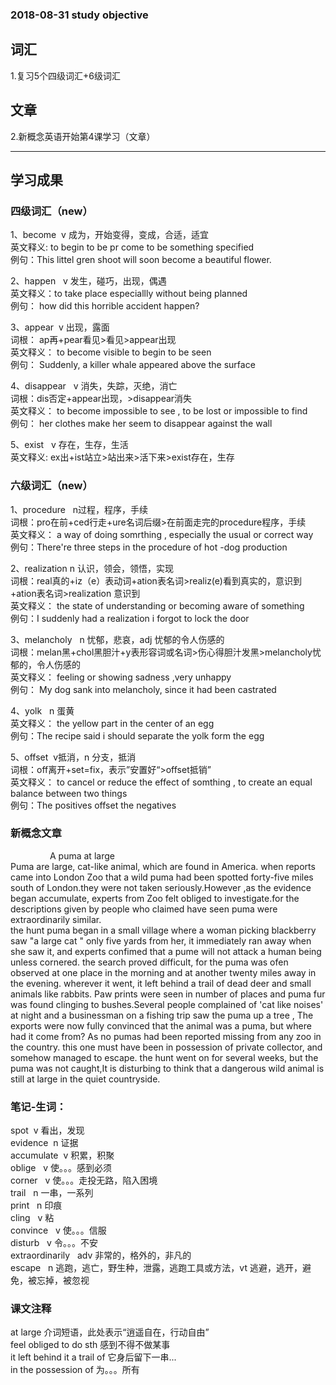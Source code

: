 ### 2018-08-31  study objective
## 词汇
1.复习5个四级词汇+6级词汇<br>

## 文章
2.新概念英语开始第4课学习（文章）

-----------------------------------------
## 学习成果
### 四级词汇（new）<br>
1、become &nbsp;v 成为，开始变得，变成，合适，适宜<br>
英文释义: to begin to be pr come to be something specified<br>
例句：This littel gren shoot will soon become a beautiful flower.<br>

2、happen &nbsp; v 发生，碰巧，出现，偶遇<br>
英文释义：to take place especiallly without being planned <br>
例句： how did this horrible accident happen?<br>

3、appear&nbsp; v 出现，露面<br>
词根： ap再+pear看见>看见>appear出现<br>
英文释义： to become visible to begin to be seen <br>
例句： Suddenly, a killer whale appeared above the surface <br>

4、disappear &nbsp; v 消失，失踪，灭绝，消亡<br>
词根：dis否定+appear出现，>disappear消失<br>
英文释义： to become impossible to see , to be lost or impossible to find <br>
例句： her clothes make her seem to disappear against the wall <br>

5、exist &nbsp; v 存在，生存，生活<br>
英文释义: ex出+ist站立>站出来>活下来>exist存在，生存<br>

### 六级词汇（new）<br>
1、procedure &nbsp; n过程，程序，手续<br>
词根：pro在前+ced行走+ure名词后缀>在前面走完的procedure程序，手续<br>
英文释义： a way of doing somrthing , especially the usual or correct way<br>
例句：There're three steps in the procedure of hot -dog production <br>

2、realization n 认识，领会，领悟，实现<br>
词根：real真的+iz（e）表动词+ation表名词>realiz(e)看到真实的，意识到+ation表名词>realization 意识到<br>
英文释义： the state of understanding or becoming aware of something <br>
例句：I suddenly had a realization i forgot to lock the door <br>

3、melancholy &nbsp; n 忧郁，悲哀，adj 忧郁的令人伤感的<br>
词根：melan黑+chol黑胆汁+y表形容词或名词>伤心得胆汁发黑>melancholy忧郁的，令人伤感的<br>
英文释义： feeling or showing sadness ,very unhappy<br>
例句： My dog sank into melancholy, since it had been castrated<br>

4、yolk &nbsp; n 蛋黄<br>
英文释义： the yellow part in the center of an egg<br>
例句：The recipe said i should separate the yolk form the egg<br>

5、offset&nbsp; v抵消，n 分支，抵消<br>
词根：off离开+set=fix，表示”安置好“>offset抵销”<br>
英文释义： to cancel or reduce the effect of somthing , to create an equal balance between two things<br>
例句：The positives offset the negatives <br>

### 新概念文章
&nbsp;&nbsp;&nbsp;&nbsp;&nbsp; &nbsp;&nbsp;&nbsp;&nbsp;&nbsp;&nbsp;&nbsp;&nbsp;&nbsp;&nbsp;A puma at large<br>
Puma are large, cat-like animal, which are found in America. when reports came into London Zoo that a wild puma had been spotted forty-five miles south of London.they were not taken seriously.However ,as the evidence began accumulate, experts from Zoo felt obliged to investigate.for the descriptions given by people who claimed have seen puma were extraordinarily similar.<br>
the hunt puma began in a small village where a woman picking blackberry saw "a large cat " only five yards from her, it immediately ran away when she saw it, and experts confimed that a pume will not attack a human being unless cornered. the search proved difficult, for the puma was ofen observed at one place in the morning and at another twenty miles away in the evening. wherever it went, it left behind a trail of dead deer and small animals like rabbits. Paw prints were seen in number of places and puma fur was found clinging to bushes.Several people complained of 'cat like noises' at night and a businessman on a fishing trip saw the puma up a tree , The exports were now fully convinced that the animal was a puma, but where had it come from? As no pumas had been reported missing from any zoo in the country. this one must have been in possession of private collector, and somehow managed to escape. the hunt went on for several weeks, but the puma was not caught,It is disturbing to think that a dangerous wild animal is still at large in the quiet countryside.<br>
### 笔记-生词：<br>
spot &nbsp;v 看出，发现<br>
evidence &nbsp;n 证据<br>
accumulate &nbsp;v 积累，积聚<br>
oblige &nbsp; v 使。。。感到必须<br>
corner &nbsp; v 使。。。走投无路，陷入困境<br>
trail &nbsp; n  一串，一系列<br>
print &nbsp; n 印痕 <br>
cling &nbsp; v 粘<br>
convince &nbsp; v 使。。。信服<br>
disturb &nbsp; v 令。。。不安<br>
extraordinarily &nbsp; adv 非常的，格外的，非凡的<br>
escape &nbsp; n 逃跑，逃亡，野生种，泄露，逃跑工具或方法，vt 逃避，逃开，避免，被忘掉，被忽视<br>

### 课文注释<br>
at large 介词短语，此处表示“逍遥自在，行动自由”<br>
feel obliged to do sth  感到不得不做某事<br>
it left behind it a trail of 它身后留下一串...<br>
in the possession of 为。。。所有<br>
